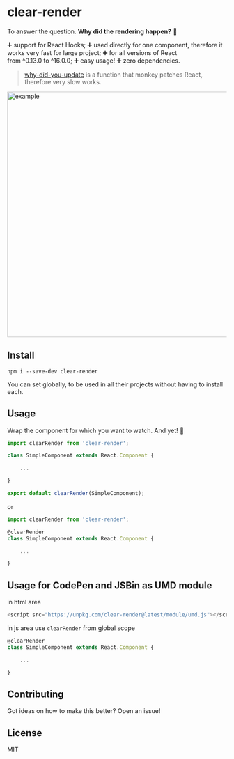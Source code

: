 # clear-render

To answer the question. **Why did the rendering happen?** :eyes:
 
:heavy_plus_sign: support for React Hooks;
:heavy_plus_sign: used directly for one component, therefore it works very fast for large project;
:heavy_plus_sign: for all versions of React from ^0.13.0 to ^16.0.0;
:heavy_plus_sign: easy usage!
:heavy_plus_sign: zero dependencies.

> [why-did-you-update](https://github.com/maicki/why-did-you-update) is a function that monkey patches React, therefore very slow works.

<img width="564" alt="example" src="https://user-images.githubusercontent.com/15855766/47255109-5e687900-d474-11e8-86b1-38d732483959.png">

## Install

```
npm i --save-dev clear-render 
```

You can set globally, to be used in all their projects without having to install each.
  
## Usage 
Wrap the component for which you want to watch. And yet! :checkered_flag:

```javascript
import clearRender from 'clear-render';

class SimpleComponent extends React.Component {

    ...

}

export default clearRender(SimpleComponent);
```
or
```javascript
import clearRender from 'clear-render';

@clearRender
class SimpleComponent extends React.Component {

    ...

}
```


## Usage for CodePen and JSBin as UMD module
in html area
```javascript
<script src="https://unpkg.com/clear-render@latest/module/umd.js"></script>
```
in js area use ```clearRender``` from global scope
```javascript
@clearRender
class SimpleComponent extends React.Component {

    ...

}
```

## Contributing
Got ideas on how to make this better? Open an issue!

## License
MIT
